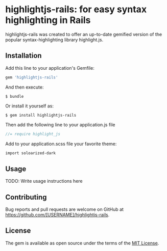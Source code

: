 # highlightjs-rails: for easy syntax highlighting in Rails

highlightjs-rails was created to offer an up-to-date gemified version of the popular syntax-highlighting library highlight.js.

## Installation

Add this line to your application's Gemfile:

```ruby
gem 'highlightjs-rails'
```

And then execute:

    $ bundle

Or install it yourself as:

    $ gem install highlightjs-rails

Then add the following line to your application.js file

```javascript
//= require highlight_js
```

Add to your application.scss file your favorite theme:

```css
import soloarized-dark
```

## Usage

TODO: Write usage instructions here

## Contributing

Bug reports and pull requests are welcome on GitHub at https://github.com/[USERNAME]/highlightjs-rails.


## License

The gem is available as open source under the terms of the [MIT License](http://opensource.org/licenses/MIT).

